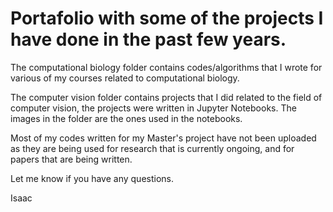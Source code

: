 # Portafolio with some of the projects I have done in the past few years.

The computational biology folder contains codes/algorithms that I wrote for various of my courses related to computational biology.

The computer vision folder contains projects that I did related to the field of computer vision, the projects were written in Jupyter Notebooks. The images in the folder are the ones used in the notebooks.

Most of my codes written for my Master's project have not been uploaded as they are being used for research that is currently ongoing, and for papers that are being written.

Let me know if you have any questions.

Isaac
